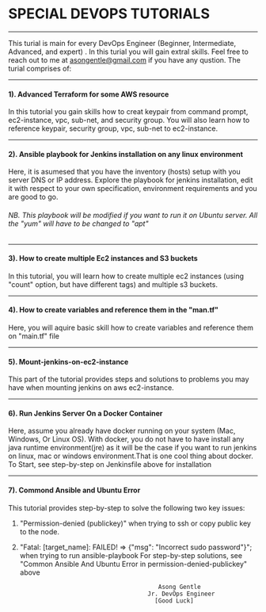 #                  SPECIAL DEVOPS TUTORIALS
---
This turial is main for every DevOps Engineer (Beginner, Intermediate, Advanced, and expert) .
In this turial you will gain extral skills. Feel free to reach out to me at asongentle@gmail.com if you have any qustion.
The turial comprises of:

---
#### 1). Advanced Terraform for some AWS resource
 In this tutorial you gain skills how to creat keypair from command prompt, ec2-instance, vpc, sub-net, and security group.
 You will also learn how to reference keypair, security group, vpc, sub-net to ec2-instance.

----
#### 2). Ansible playbook for Jenkins installation on any linux environment
Here, it is asumesed that you have the inventory (hosts) setup with you server DNS or IP address. 
Explore the playbook for jenkins installation, edit it with respect to your own 
specification, environment requirements and you are good to go. 

###### NB. This playbook will be modified if you want to run it on Ubuntu server. All the "yum" will have to be changed to "apt"

---
#### 3). How to create multiple Ec2 instances and S3 buckets
In this tutorial, you will learn how to create multiple ec2 instances (using "count" option, but have different tags) and multiple s3 buckets.

---
#### 4). How to create variables and reference them in the "man.tf"
Here, you will aquire basic skill how to create variables and reference them on "main.tf" file

---
#### 5). Mount-jenkins-on-ec2-instance
This part of the tutorial provides steps and solutions to problems you may have when mounting jenkins on aws ec2-instance. 

---
#### 6). Run Jenkins Server On a Docker Container
Here, assume you already have docker running on your system (Mac, Windows, Or Linux OS).
With docker, you do not have to have install any java runtime environment(jre) as it will be 
the case if you want to run jenkins on linux, mac or windows environment.That is one cool thing about docker. To Start, see step-by-step on Jenkinsfile above for installation

---
#### 7). Commond Ansible and Ubuntu Error
This tutorial provides step-by-step to solve the following two key issues:
1) "Permission-denied (publickey)" when trying to ssh or copy public key to the node.
2) "Fatal: [target_name]: FAILED! => {"msg": "Incorrect sudo password"}"; when trying to run ansible-playbook
       For step-by-step solutions, see "Common Ansible And Ubuntu Error in permission-denied-publickey" above

                                              Asong Gentle
                                           Jr. DevOps Engineer
                                             [Good Luck]
